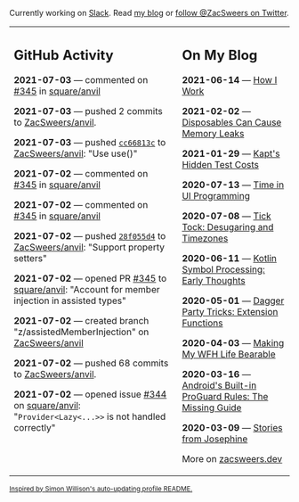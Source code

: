 Currently working on [Slack](https://slack.com/). Read [my blog](https://zacsweers.dev/) or [follow @ZacSweers on Twitter](https://twitter.com/ZacSweers).

<table><tr><td valign="top" width="60%">

## GitHub Activity
<!-- githubActivity starts -->
**2021-07-03** — commented on [#345](https://github.com/square/anvil/pull/345#issuecomment-873465808) in [square/anvil](https://api.github.com/repos/square/anvil)

**2021-07-03** — pushed 2 commits to [ZacSweers/anvil](https://api.github.com/repos/ZacSweers/anvil).

**2021-07-03** — pushed [`cc66813c`](https://github.com/ZacSweers/anvil/commit/cc66813c720db263390c7170aa3a541ba5b9b41e) to [ZacSweers/anvil](https://api.github.com/repos/ZacSweers/anvil): "Use use()"

**2021-07-02** — commented on [#345](https://github.com/square/anvil/pull/345#issuecomment-872778593) in [square/anvil](https://api.github.com/repos/square/anvil)

**2021-07-02** — commented on [#345](https://github.com/square/anvil/pull/345#issuecomment-872768109) in [square/anvil](https://api.github.com/repos/square/anvil)

**2021-07-02** — pushed [`28f055d4`](https://github.com/ZacSweers/anvil/commit/28f055d4ad84d160e642bff777eef0f93ec103a6) to [ZacSweers/anvil](https://api.github.com/repos/ZacSweers/anvil): "Support property setters"

**2021-07-02** — opened PR [#345](https://api.github.com/repos/square/anvil/pulls/345) to [square/anvil](https://api.github.com/repos/square/anvil): "Account for member injection in assisted types"

**2021-07-02** — created branch "z/assistedMemberInjection" on [ZacSweers/anvil](https://api.github.com/repos/ZacSweers/anvil)

**2021-07-02** — pushed 68 commits to [ZacSweers/anvil](https://api.github.com/repos/ZacSweers/anvil).

**2021-07-02** — opened issue [#344](https://api.github.com/repos/square/anvil/issues/344) on [square/anvil](https://api.github.com/repos/square/anvil): "`Provider<Lazy<...>>` is not handled correctly"
<!-- githubActivity ends -->
</td><td valign="top" width="40%">

## On My Blog
<!-- blog starts -->
**2021-06-14** — [How I Work](https://www.zacsweers.dev/how-i-work/)

**2021-02-02** — [Disposables Can Cause Memory Leaks](https://www.zacsweers.dev/disposables-can-cause-memory-leaks/)

**2021-01-29** — [Kapt's Hidden Test Costs](https://www.zacsweers.dev/kapts-hidden-test-costs/)

**2020-07-13** — [Time in UI Programming](https://www.zacsweers.dev/time-in-ui/)

**2020-07-08** — [Tick Tock: Desugaring and Timezones](https://www.zacsweers.dev/ticktock-desugaring-timezones/)

**2020-06-11** — [Kotlin Symbol Processing: Early Thoughts](https://www.zacsweers.dev/kotlin-symbol-processor-early-thoughts/)

**2020-05-01** — [Dagger Party Tricks: Extension Functions](https://www.zacsweers.dev/dagger-party-tricks-extension-functions/)

**2020-04-03** — [Making My WFH Life Bearable](https://www.zacsweers.dev/making-wfh-life-bearable/)

**2020-03-16** — [Android's Built-in ProGuard Rules: The Missing Guide](https://www.zacsweers.dev/android-proguard-rules/)

**2020-03-09** — [Stories from Josephine](https://www.zacsweers.dev/stories-from-josephine/)
<!-- blog ends -->
More on [zacsweers.dev](https://zacsweers.dev/)
</td></tr></table>

<sub><a href="https://simonwillison.net/2020/Jul/10/self-updating-profile-readme/">Inspired by Simon Willison's auto-updating profile README.</a></sub>